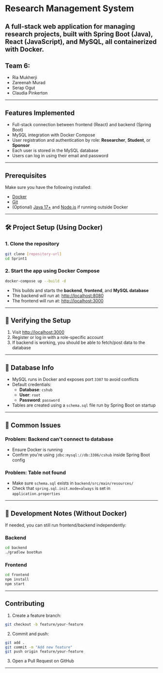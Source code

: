 # Research Management System
A full-stack web application for managing research projects, built with **Spring Boot (Java)**, **React (JavaScript)**, and **MySQL**, all containerized with **Docker**.
---

## Team 6:
- Ria Mukherji  
- Zareenah Murad  
- Serap Ogut  
- Claudia Pinkerton

---

## Features Implemented

- Full-stack connection between frontend (React) and backend (Spring Boot)
- MySQL integration with Docker Compose
- User registration and authentication by role: **Researcher**, **Student**, or **Sponsor**
- Each user is stored in the MySQL database
- Users can log in using their email and password

---

## Prerequisites

Make sure you have the following installed:

- [Docker](https://www.docker.com/products/docker-desktop)
- [Git](https://git-scm.com/)
- (Optional) [Java 17+](https://adoptopenjdk.net/) and [Node.js](https://nodejs.org/) if running outside Docker

---

## 🛠️ Project Setup (Using Docker)

### 1. Clone the repository

```bash
git clone [repository-url]
cd Sprint1
```

### 2. Start the app using Docker Compose

```bash
docker-compose up --build -d
```

- This builds and starts the **backend**, **frontend**, and **MySQL database**
- The backend will run at: [http://localhost:8080](http://localhost:8080)
- The frontend will run at: [http://localhost:3000](http://localhost:3000)

---

## 🧪 Verifying the Setup

1. Visit [http://localhost:3000](http://localhost:3000)
2. Register or log in with a role-specific account
3. If backend is working, you should be able to fetch/post data to the database

---

## 🧱 Database Info

- MySQL runs in Docker and exposes port `3307` to avoid conflicts
- Default credentials:
  - **Database**: `cshub`
  - **User**: `root`
  - **Password**: `password`
- Tables are created using a `schema.sql` file run by Spring Boot on startup

---

## 🐞 Common Issues

### Problem: Backend can't connect to database
- Ensure Docker is running
- Confirm you're using `jdbc:mysql://db:3306/cshub` inside Spring Boot config

### Problem: Table not found
- Make sure `schema.sql` exists in `backend/src/main/resources/`
- Check that `spring.sql.init.mode=always` is set in `application.properties`

---

## 🔧 Development Notes (Without Docker)

If needed, you can still run frontend/backend independently:

### Backend

```bash
cd backend
./gradlew bootRun
```

### Frontend

```bash
cd frontend
npm install
npm start
```

---

## Contributing

1. Create a feature branch:
```bash
git checkout -b feature/your-feature
```

2. Commit and push:
```bash
git add .
git commit -m "Add new feature"
git push origin feature/your-feature
```

3. Open a Pull Request on GitHub

---

